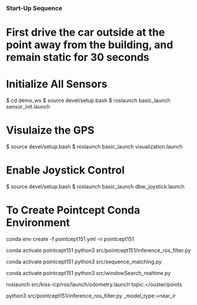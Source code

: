 
### Start-Up Sequence

# First drive the car outside at the point away from the building, and remain static for 30 seconds

# Initialize All Sensors
$ cd demo_ws
$ source devel/setup.bash
$ roslaunch basic_launch sensor_init.launch

# Visulaize the GPS
$ source devel/setup.bash
$ roslaunch basic_launch visualization.launch

# Enable Joystick Control
$ source devel/setup.bash
$ roslaunch basic_launch dbw_joystick.launch

# To Create Pointcept Conda Environment
conda env create -f pointcept151.yml -n pointcept151

conda activate pointcept151
python3 src/pointcept151/inference_ros_filter.py

conda activate pointcept151
python3 src/sequence_matching.py

conda activate pointcept151
python3 src/windowSearch_realtime.py

roslaunch src/kiss-icp/ros/launch/odometry.launch topic:=/ouster/points

python3 src/pointcept151/inference_ros_filter.py _model_type:=near_ir

